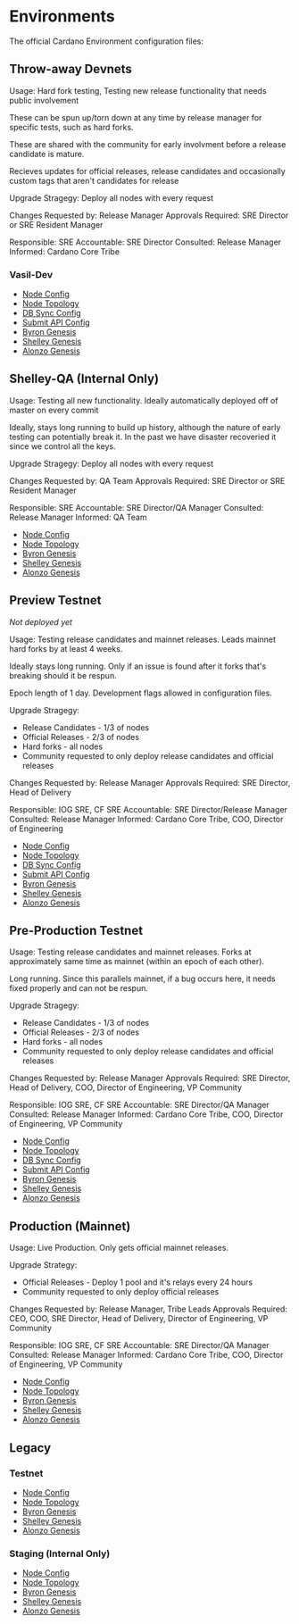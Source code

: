 # Environments

The official Cardano Environment configuration files:

## Throw-away Devnets

Usage: Hard fork testing, Testing new release functionality that needs public involvement

These can be spun up/torn down at any time by release manager for specific tests, such as hard forks.

These are shared with the community for early involvment before a release candidate is mature.

Recieves updates for official releases, release candidates and occasionally custom tags that aren't candidates for release

Upgrade Stragegy: Deploy all nodes with every request

Changes Requested by: Release Manager
Approvals Required: SRE Director or SRE Resident Manager

Responsible: SRE
Accountable: SRE Director
Consulted: Release Manager
Informed: Cardano Core Tribe

### Vasil-Dev

- [Node Config](environments/vasil-dev/config.json)
- [Node Topology](environments/vasil-dev/topology.json)
- [DB Sync Config](environments/vasil-dev/db-sync-config.json)
- [Submit API Config](environments/vasil-dev/submit-api-config.json)
- [Byron Genesis](environments/vasil-dev/byron-genesis.json)
- [Shelley Genesis](environments/vasil-dev/shelley-genesis.json)
- [Alonzo Genesis](environments/vasil-dev/alonzo-genesis.json)

## Shelley-QA (Internal Only)

Usage: Testing all new functionality. Ideally automatically deployed off of master on every commit

Ideally, stays long running to build up history, although the nature of early testing can potentially
break it. In the past we have disaster recoveried it since we control all the keys.

Upgrade Stragegy: Deploy all nodes with every request

Changes Requested by: QA Team
Approvals Required: SRE Director or SRE Resident Manager

Responsible: SRE
Accountable: SRE Director/QA Manager
Consulted: Release Manager
Informed: QA Team

- [Node Config](environments/shelley-qa/config.json)
- [Node Topology](environments/shelley-qa/topology.json)
- [Byron Genesis](environments/shelley-qa/byron-genesis.json)
- [Shelley Genesis](environments/shelley-qa/shelley-genesis.json)
- [Alonzo Genesis](environments/shelley-qa/alonzo-genesis.json)

## Preview Testnet

_Not deployed yet_

Usage: Testing release candidates and mainnet releases. Leads mainnet hard forks by at least 4 weeks.

Ideally stays long running. Only if an issue is found after it forks that's breaking should it be respun.

Epoch length of 1 day. Development flags allowed in configuration files.

Upgrade Stragegy:

- Release Candidates - 1/3 of nodes
- Official Releases - 2/3 of nodes
- Hard forks - all nodes
- Community requested to only deploy release candidates and official releases

Changes Requested by: Release Manager
Approvals Required: SRE Director, Head of Delivery

Responsible: IOG SRE, CF SRE
Accountable: SRE Director/Release Manager
Consulted: Release Manager
Informed: Cardano Core Tribe, COO, Director of Engineering

- [Node Config](environments/preview/config.json)
- [Node Topology](environments/preview/topology.json)
- [DB Sync Config](environments/preview/db-sync-config.json)
- [Submit API Config](environments/preview/submit-api-config.json)
- [Byron Genesis](environments/preview/byron-genesis.json)
- [Shelley Genesis](environments/preview/shelley-genesis.json)
- [Alonzo Genesis](environments/preview/alonzo-genesis.json)

## Pre-Production Testnet

Usage: Testing release candidates and mainnet releases. Forks at approximately same time as mainnet (within an epoch of each other).

Long running. Since this parallels mainnet, if a bug occurs here, it needs fixed properly and can not be respun.

Upgrade Stragegy:

- Release Candidates - 1/3 of nodes
- Official Releases - 2/3 of nodes
- Hard forks - all nodes
- Community requested to only deploy release candidates and official releases

Changes Requested by: Release Manager
Approvals Required: SRE Director, Head of Delivery, COO, Director of Engineering, VP Community

Responsible: IOG SRE, CF SRE
Accountable: SRE Director/QA Manager
Consulted: Release Manager
Informed: Cardano Core Tribe, COO, Director of Engineering, VP Community

- [Node Config](environments/preprod/config.json)
- [Node Topology](environments/preprod/topology.json)
- [DB Sync Config](environments/preprod/db-sync-config.json)
- [Submit API Config](environments/preprod/submit-api-config.json)
- [Byron Genesis](environments/preprod/byron-genesis.json)
- [Shelley Genesis](environments/preprod/shelley-genesis.json)
- [Alonzo Genesis](environments/preprod/alonzo-genesis.json)

## Production (Mainnet)

Usage: Live Production. Only gets official mainnet releases.

Upgrade Strategy:

- Official Releases - Deploy 1 pool and it's relays every 24 hours
- Community requested to only deploy official releases

Changes Requested by: Release Manager, Tribe Leads
Approvals Required: CEO, COO, SRE Director, Head of Delivery, Director of Engineering, VP Community

Responsible: IOG SRE, CF SRE
Accountable: SRE Director/QA Manager
Consulted: Release Manager
Informed: Cardano Core Tribe, COO, Director of Engineering, VP Community

- [Node Config](environments/mainnet/config.json)
- [Node Topology](environments/mainnet/topology.json)
- [Byron Genesis](environments/mainnet/byron-genesis.json)
- [Shelley Genesis](environments/mainnet/shelley-genesis.json)
- [Alonzo Genesis](environments/mainnet/alonzo-genesis.json)

## Legacy

### Testnet

- [Node Config](environments/testnet/config.json)
- [Node Topology](environments/testnet/topology.json)
- [Byron Genesis](environments/testnet/byron-genesis.json)
- [Shelley Genesis](environments/testnet/shelley-genesis.json)
- [Alonzo Genesis](environments/testnet/alonzo-genesis.json)

### Staging (Internal Only)

- [Node Config](environments/staging/config.json)
- [Node Topology](environments/staging/topology.json)
- [Byron Genesis](environments/staging/byron-genesis.json)
- [Shelley Genesis](environments/staging/shelley-genesis.json)
- [Alonzo Genesis](environments/staging/alonzo-genesis.json)
